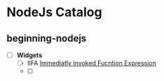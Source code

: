 

# NodeJs Catalog
##  beginning-nodejs

- [ ] **Widgets**
	- [ ] IIFA [Immediatly Invoked Fucntion Expression](https://medium.com/@vvkchandra/essential-javascript-mastering-immediately-invoked-function-expressions-67791338ddc6)
	- [ ] 